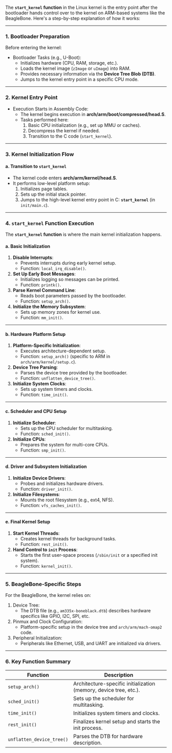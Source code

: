 The **`start_kernel` function** in the Linux kernel is the entry point after the bootloader hands control over to the kernel on ARM-based systems like the BeagleBone. Here's a step-by-step explanation of how it works:

------

### **1. Bootloader Preparation**

Before entering the kernel:

- Bootloader Tasks (e.g., U-Boot):
  - Initializes hardware (CPU, RAM, storage, etc.).
  - Loads the kernel image (`zImage` or `uImage`) into RAM.
  - Provides necessary information via the **Device Tree Blob (DTB)**.
  - Jumps to the kernel entry point in a specific CPU mode.

------

### **2. Kernel Entry Point**

- Execution Starts in Assembly Code:
  - The kernel begins execution in **arch/arm/boot/compressed/head.S**.
  - Tasks performed here:
    1. Basic CPU initialization (e.g., set up MMU or caches).
    2. Decompress the kernel if needed.
    3. Transition to the C code (`start_kernel`).

------

### **3. Kernel Initialization Flow**

#### **a. Transition to `start_kernel`**

- The kernel code enters **arch/arm/kernel/head.S**.
- It performs low-level platform setup:
  1. Initializes page tables.
  2. Sets up the initial stack pointer.
  3. Jumps to the high-level kernel entry point in C: **`start_kernel`** (in `init/main.c`).

------

### **4. `start_kernel` Function Execution**

The **`start_kernel` function** is where the main kernel initialization happens.

#### **a. Basic Initialization**

1. **Disable Interrupts**:
   - Prevents interrupts during early kernel setup.
   - Function: `local_irq_disable()`.
2. **Set Up Early Boot Messages**:
   - Initializes logging so messages can be printed.
   - Function: `printk()`.
3. **Parse Kernel Command Line**:
   - Reads boot parameters passed by the bootloader.
   - Function: `setup_arch()`.
4. **Initialize the Memory Subsystem**:
   - Sets up memory zones for kernel use.
   - Function: `mm_init()`.

------

#### **b. Hardware Platform Setup**

1. **Platform-Specific Initialization**:
   - Executes architecture-dependent setup.
   - Function: `setup_arch()` (specific to ARM in `arch/arm/kernel/setup.c`).
2. **Device Tree Parsing**:
   - Parses the device tree provided by the bootloader.
   - Function: `unflatten_device_tree()`.
3. **Initialize System Clocks**:
   - Sets up system timers and clocks.
   - Function: `time_init()`.

------

#### **c. Scheduler and CPU Setup**

1. **Initialize Scheduler**:
   - Sets up the CPU scheduler for multitasking.
   - Function: `sched_init()`.
2. **Initialize CPUs**:
   - Prepares the system for multi-core CPUs.
   - Function: `smp_init()`.

------

#### **d. Driver and Subsystem Initialization**

1. **Initialize Device Drivers**:
   - Probes and initializes hardware drivers.
   - Function: `driver_init()`.
2. **Initialize Filesystems**:
   - Mounts the root filesystem (e.g., ext4, NFS).
   - Function: `vfs_caches_init()`.

------

#### **e. Final Kernel Setup**

1. **Start Kernel Threads**:
   - Creates kernel threads for background tasks.
   - Function: `rest_init()`.
2. **Hand Control to `init` Process**:
   - Starts the first user-space process (`/sbin/init` or a specified init system).
   - Function: `kernel_init()`.

------

### **5. BeagleBone-Specific Steps**

For the BeagleBone, the kernel relies on:

1. Device Tree:
   - The DTB file (e.g., `am335x-boneblack.dtb`) describes hardware specifics like GPIO, I2C, SPI, etc.
2. Pinmux and Clock Configuration:
   - Platform-specific setup in the device tree and `arch/arm/mach-omap2` code.
3. Peripheral Initialization:
   - Peripherals like Ethernet, USB, and UART are initialized via drivers.

------

### **6. Key Function Summary**

| **Function**              | **Description**                                              |
| ------------------------- | ------------------------------------------------------------ |
| `setup_arch()`            | Architecture-specific initialization (memory, device tree, etc.). |
| `sched_init()`            | Sets up the scheduler for multitasking.                      |
| `time_init()`             | Initializes system timers and clocks.                        |
| `rest_init()`             | Finalizes kernel setup and starts the init process.          |
| `unflatten_device_tree()` | Parses the DTB for hardware description.                     |